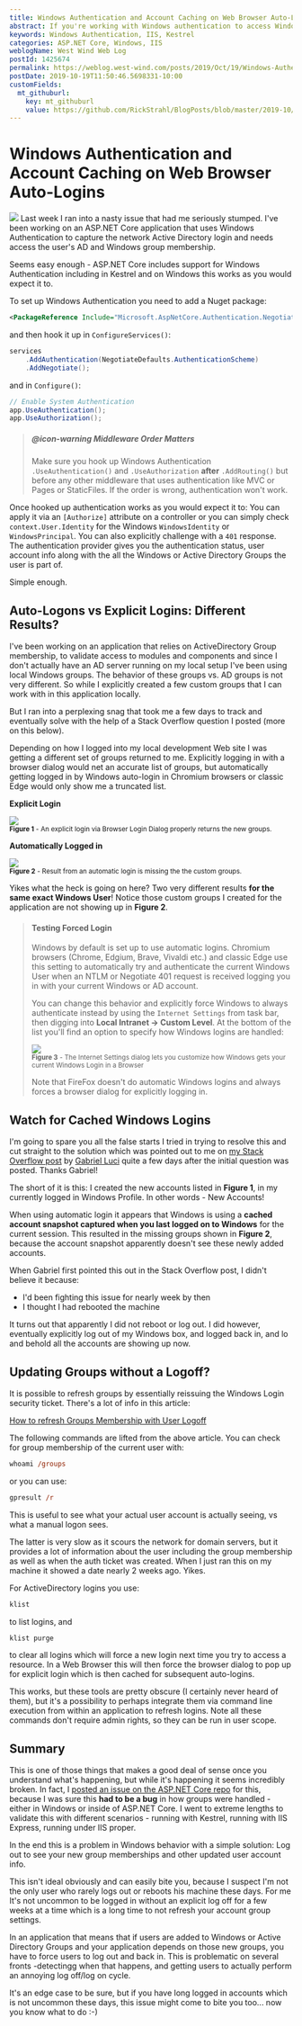 ```yaml
---
title: Windows Authentication and Account Caching on Web Browser Auto-Logins
abstract: If you're working with Windows authentication to access Windows or Active Directory groups be aware that there's a gotcha with newly added groups when users are automatically logged into the Web browser.
keywords: Windows Authentication, IIS, Kestrel
categories: ASP.NET Core, Windows, IIS
weblogName: West Wind Web Log
postId: 1425674
permalink: https://weblog.west-wind.com/posts/2019/Oct/19/Windows-Authentication-and-Account-Caching-on-Web-Browser-AutoLogins
postDate: 2019-10-19T11:50:46.5698331-10:00
customFields:
  mt_githuburl:
    key: mt_githuburl
    value: https://github.com/RickStrahl/BlogPosts/blob/master/2019-10/ASP.NET-Core-Windows-Authentication-and-newly-Added-Groups/AspNetCoreWindowsAuthenticationAndNewlyAddedGroups.md
---
```

# Windows Authentication and Account Caching on Web Browser Auto-Logins

![](Authentication.jpg)
Last week I ran into a nasty issue that had me seriously stumped. I've been working on an ASP.NET Core application that uses Windows Authentication to capture the network Active Directory login and needs access the user's AD and Windows group membership. 

Seems easy enough - ASP.NET Core includes support for Windows Authentication including in Kestrel and on Windows this works as you would expect it to.

To set up Windows Authentication you need to add a Nuget package:

```xml
<PackageReference Include="Microsoft.AspNetCore.Authentication.Negotiate" Version="3.0.0" />
```

and then hook it up in `ConfigureServices()`:

```csharp
services
    .AddAuthentication(NegotiateDefaults.AuthenticationScheme)
    .AddNegotiate();
```

and in `Configure()`:

```csharp
// Enable System Authentication
app.UseAuthentication(); 
app.UseAuthorization();
```

> ##### @icon-warning Middleware Order Matters
> Make sure you hook up Windows Authentication `.UseAuthentication()` and `.UseAuthorization` **after** `.AddRouting()` but before any other middleware that uses authentication like MVC or Pages or StaticFiles. If the order is wrong, authentication won't work.

Once hooked up authentication works as you would expect it to: You can apply it via an `[Authorize]` attribute on a controller or you can simply check `context.User.Identity` for the Windows `WindowsIdentity` or `WindowsPrincipal`. You can also explicitly challenge with a `401` response. The authentication provider gives you the authentication status, user account info along with the all the Windows or Active Directory Groups the user is part of.

Simple enough.


## Auto-Logons vs Explicit Logins: Different Results?
I've been working on an application that relies on ActiveDirectory Group membership, to validate access to modules and components and since I don't actually have an AD server running on my local setup I've been using local Windows groups. The behavior of these groups vs. AD groups is not very different. So while I explicitly created a few custom groups that I can work with in this application locally.

But I ran into a perplexing snag that took me a few days to track and eventually solve with the help of a Stack Overflow question I posted (more on this below). 

Depending on how I logged into my local development Web site I was getting a different set of groups returned to me. Explicitly logging in with a browser dialog would net an accurate list of groups, but automatically getting logged in by Windows auto-login in Chromium browsers or classic Edge would only show me a truncated list.

**Explicit Login**

![](AllGroupsAndAccounts.png)    
<small>**Figure 1** - An explicit login via Browser Login Dialog properly returns the new groups.</small>

**Automatically Logged in**

![](MissingAccountsAutoLogin.png)    
<small>**Figure 2** - Result from an automatic login is missing the the custom groups.</small>

Yikes what the heck is going on here? Two very different results **for the same exact Windows User**! Notice those custom groups I created for the application are not showing up in **Figure 2**.

> #### Testing Forced Login
> Windows by default is set up to use automatic logins. Chromium browsers (Chrome, Edgium, Brave, Vivaldi etc.) and classic Edge use this setting to automatically try and authenticate the current Windows User when an NTLM or Negotiate 401 request is received logging you in with your current Windows or AD account.
>  
> You can change this behavior and explicitly force Windows to always authenticate instead by using the `Internet Settings` from task bar, then digging into **Local Intranet -> Custom Level**. At the bottom of the list you'll find an option to specify how Windows logins are handled:
>
> ![](ForcedLoginInternetOptions.png)  
<small>**Figure 3** - The Internet Settings dialog lets you customize how Windows gets your current Windows Login in a Browser</small>
> 
> Note that FireFox doesn't do automatic Windows logins and always forces a browser dialog for explicitly logging in.

## Watch for Cached Windows Logins
I'm going to spare you all the false starts I tried in trying to resolve this  and cut straight to the solution which was pointed out to me on [my Stack Overflow post](https://stackoverflow.com/questions/58253238/windows-authentication-in-asp-net-core-manual-login-vs-auto-intranet-login-and/58347463#58347463) by [Gabriel Luci](https://stackoverflow.com/users/1202807/gabriel-luci) quite a few days after the initial question was posted. Thanks Gabriel!

The short of it is this: I created the new accounts listed in **Figure 1**, in my currently logged in Windows Profile. In other words - New Accounts!

When using automatic login it appears that Windows is using a **cached account snapshot captured when you last logged on to Windows** for the current session.  This resulted in the missing groups shown in **Figure 2**, because the account snapshot apparently doesn't see these newly added accounts.

When Gabriel first pointed this out in the Stack Overflow post, I didn't believe it because:

* I'd been fighting this issue for nearly week by then
* I thought I had rebooted the machine

It turns out that apparently I did not reboot or log out. I did however, eventually explicitly log out of my Windows box, and logged back in, and lo and behold all the accounts are showing up now.

## Updating Groups without a Logoff?
It is possible to refresh groups by essentially reissuing the Windows Login security ticket. There's a lot of info in this article:

[How to refresh Groups Membership with User Logoff](http://woshub.com/how-to-refresh-ad-groups-membership-without-user-logoff/)

The following commands are lifted from the above article. You can check for group membership of the current user with:

```ps
whoami /groups
```

or you can use:

```ps
gpresult /r
```

This is useful to see what your actual user account is actually seeing, vs what a manual logon sees.

The latter is very slow as it scours the network for domain servers, but it provides a lot of information about the user including the group membership as well as when the auth ticket was created. When I just ran this on my machine it showed a date nearly 2 weeks ago. Yikes.

For ActiveDirectory logins you use:

```ps
klist
```

to list logins, and 

```ps
klist purge
```

to clear all logins which will force a new login next time you try to access a resource. In a Web Browser this will then force the browser dialog to pop up for explicit login which is then cached for subsequent auto-logins.

This works, but these tools are pretty obscure (I certainly never heard of them), but it's a possibility to perhaps integrate them via command line execution from within an application to refresh logins. Note all these commands don't require admin rights, so they can be run in user scope.

## Summary
This is one of those things that makes a good deal of sense once you understand what's happening, but while it's happening it seems incredibly broken. In fact, I [posted an issue on the ASP.NET Core repo](https://github.com/aspnet/AspNetCore/issues/14766) for this, because I was sure this **had to be a bug** in how groups were handled - either in Windows or inside of ASP.NET Core. I went to extreme lengths to validate this with different scenarios - running with Kestrel, running with IIS Express, running under IIS proper.

In the end this is a problem in Windows behavior with a simple solution: Log out to see your new group memberships and other updated user account info. 

This isn't ideal obviously and can easily bite you, because I suspect I'm not the only user who rarely logs out or reboots his machine these days. For me It's not uncommon to be logged in without an explicit log off for a few weeks at a time which is a long time to not refresh your account group settings.

In an application that means that if users are added to Windows or Active Directory Groups and your application depends on those new groups, you have to force users to log out and back in. This is problematic on several fronts -detectingg when that happens, and getting users to actually perform an annoying log off/log on cycle.

It's an edge case to be sure, but if you have long logged in accounts which is not uncommon these days, this issue might come to bite you too... now you know what to do :-)